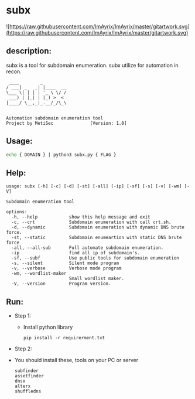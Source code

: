 # subx

![https://raw.githubusercontent.com/ImAyrix/ImAyrix/master/gitartwork.svg](https://raw.githubusercontent.com/ImAyrix/ImAyrix/master/gitartwork.svg)

## description:

subx is a tool for subdomain enumeration. subx utilize for automation in recon. 

```
 ____        _         
/ ___| _   _| |____  __
\___ \| | | | '_ \ \/ /
 ___) | |_| | |_) >  < 
|____/ \__,_|_.__/_/\_\
                       

Automation subdomain enumeration tool
Project by MetiSec              [Version: 1.0]
```

## Usage:

```bash
echo { DOMAIN } | python3 subx.py { FLAG }
```

## Help:

```
usage: subx [-h] [-c] [-d] [-st] [-all] [-ip] [-sf] [-s] [-v] [-wm] [-V]

Subdomain enumeration tool

options:
  -h, --help            show this help message and exit
  -c, --crt             Subdomain enumeration with call crt.sh.
  -d, --dynamic         Subdomain enumeration with dynamic DNS brute force.
  -st, --static         Subdomain enumeartion with static DNS brute force
  -all, --all-sub       Full automate subdomain enumeration.
  -ip                   find all ip of subdomain's.
  -sf, --subf           Use public tools for subdomain enumeration
  -s, --silent          Silent mode program
  -v, --verbose         Verbose mode program
  -wm, --wordlist-maker
                        Small wordlist maker.
  -V, --version         Program version.
```

## Run:

- Step 1:
    - Install python library
        
        ```
        pip install -r requirerment.txt
        ```
        
- Step 2:
- You should install these, tools on your PC or server
    
    ```
    subfinder
    assetfinder
    dnsx
    alterx
    shuffledns
    ```

